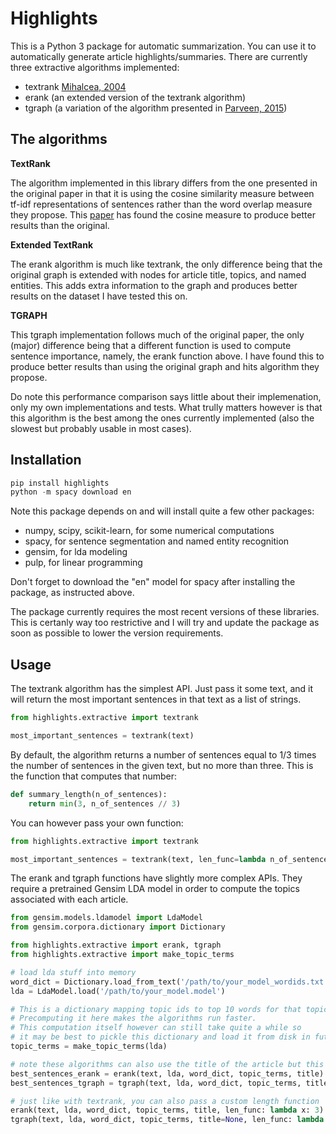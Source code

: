 # Highlights

This is a Python 3 package for automatic summarization. You can use it to automatically generate article highlights/summaries. There are currently three extractive algorithms implemented:

- textrank [Mihalcea, 2004](https://web.eecs.umich.edu/~mihalcea/papers/mihalcea.emnlp04.pdf)
- erank (an extended version of the textrank algorithm)
- tgraph (a variation of the algorithm presented in [Parveen, 2015](https://www.ijcai.org/Proceedings/15/Papers/187.pdf))

## The algorithms

**TextRank**

The algorithm implemented in this library differs from the one presented in the original paper in that it is using the cosine similarity measure between tf-idf representations of sentences rather than the word overlap measure they propose. This [paper](https://arxiv.org/pdf/1602.03606.pdf) has found the cosine measure to produce better results than the original.

**Extended TextRank**

The erank algorithm is much like textrank, the only difference being that the original graph is extended with nodes for article title, topics, and named entities. This adds extra information to the graph and produces better results on the dataset I have tested this on.

**TGRAPH**

This tgraph implementation follows much of the original paper, the only (major) difference being that a different function is used to compute sentence importance, namely, the erank function above. I have found this to produce better results than using the original graph and hits algorithm they propose.

Do note this performance comparison says little about their implemenation, only my own implementations and tests. What trully matters however is that this algorithm is the best among the ones currently implemented (also the slowest but probably usable in most cases).

## Installation

```Python
pip install highlights
python -m spacy download en
```

Note this package depends on and will install quite a few other packages:

- numpy, scipy, scikit-learn, for some numerical computations
- spacy, for sentence segmentation and named entity recognition
- gensim, for lda modeling
- pulp, for linear programming

Don't forget to download the "en" model for spacy after installing the package, as instructed above.

The package currently requires the most recent versions of these libraries. This is certanly way too restrictive and I will try and update the package as soon as possible to lower the version requirements.

## Usage

The textrank algorithm has the simplest API. Just pass it some text, and it will return the most important sentences in that text as a list of strings.

```Python
from highlights.extractive import textrank

most_important_sentences = textrank(text)
```

By default, the algorithm returns a number of sentences equal to 1/3 times the number of sentences in the given text, but no more than three. This is the function that computes that number:

```Python
def summary_length(n_of_sentences):
    return min(3, n_of_sentences // 3)
```

You can however pass your own function:

```Python
from highlights.extractive import textrank

most_important_sentences = textrank(text, len_func=lambda n_of_sentences: 3)
```

The erank and tgraph functions have slightly more complex APIs. They require a pretrained Gensim LDA model in order to compute the topics associated with each article.

```Python
from gensim.models.ldamodel import LdaModel
from gensim.corpora.dictionary import Dictionary

from highlights.extractive import erank, tgraph
from highlights.extractive import make_topic_terms

# load lda stuff into memory
word_dict = Dictionary.load_from_text('/path/to/your_model_wordids.txt')
lda = LdaModel.load('/path/to/your_model.model')

# This is a dictionary mapping topic ids to top 10 words for that topic.
# Precomputing it here makes the algorithms run faster.
# This computation itself however can still take quite a while so
# it may be best to pickle this dictionary and load it from disk in future runs
topic_terms = make_topic_terms(lda)

# note these algorithms can also use the title of the article but this is optional
best_sentences_erank = erank(text, lda, word_dict, topic_terms, title)
best_sentences_tgraph = tgraph(text, lda, word_dict, topic_terms, title=None)

# just like with textrank, you can also pass a custom length function
erank(text, lda, word_dict, topic_terms, title, len_func: lambda x: 3)
tgraph(text, lda, word_dict, topic_terms, title=None, len_func: lambda x: 3)
```
